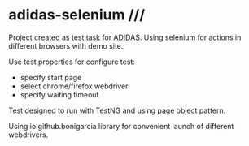 # adidas-selenium ///

Project created as test task for ADIDAS.
Using selenium for actions in different browsers with demo site.

Use test.properties for configure test:
- specify start page
- select chrome/firefox webdriver
- specify waiting timeout

Test designed to run with TestNG and using page object pattern.

Using io.github.bonigarcia library for convenient launch of different webdrivers.

